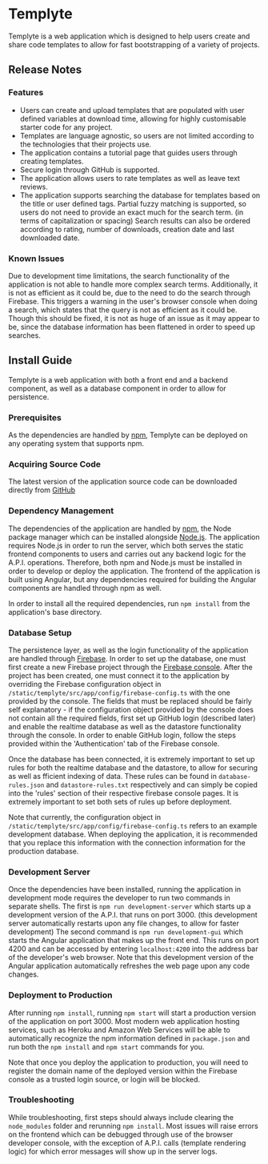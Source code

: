 # Templyte

Templyte is a web application which is designed to help users create and share code templates to allow for fast bootstrapping of a variety of projects.

## Release Notes

### Features

* Users can create and upload templates that are populated with user defined variables at download time, allowing for highly customisable starter code for any project.
* Templates are language agnostic, so users are not limited according to the technologies that their projects use.
* The application contains a tutorial page that guides users through creating templates.
* Secure login through GitHub is supported.
* The application allows users to rate templates as well as leave text reviews.
* The application supports searching the database for templates based on the title or user defined tags. Partial fuzzy matching is supported, so users do not need to provide an exact much for the search term. (in terms of capitalization or spacing) Search results can also be ordered according to rating, number of downloads, creation date and last downloaded date.

### Known Issues
 
Due to development time limitations, the search functionality of the application is not able to handle more complex search terms. Additionally, it is not as efficient as it could be, due to the need to do the search through Firebase. This triggers a warning in the user's browser console when doing a search, which states that the query is not as efficient as it could be. Though this should be fixed, it is not as huge of an issue as it may appear to be, since the database information has been flattened in order to speed up searches.

## Install Guide

Templyte is a web application with both a front end and a backend component, as well as a database component in order to allow for persistence.

### Prerequisites
As the dependencies are handled by [npm](https://www.npmjs.com/get-npm), Templyte can be deployed on any operating system that supports npm.

### Acquiring Source Code
The latest version of the application source code can be downloaded directly from [GitHub](https://github.com/debkbanerji/templyte)

### Dependency Management

The dependencies of the application are handled by [npm](https://www.npmjs.com/get-npm), the Node package manager which can be installed alongside [Node.js](https://nodejs.org/en/download). The application requires Node.js in order to run the server, which both serves the static frontend components to users and carries out any backend logic for the A.P.I. operations. Therefore, both npm and Node.js must be installed in order to develop or deploy the application. The frontend of the application is built using Angular, but any dependencies required for building the Angular components are handled through npm as well.

In order to install all the required dependencies, run `npm install` from the application's base directory.

### Database Setup

The persistence layer, as well as the login functionality of the application are handled through [Firebase](https://firebase.google.com/). In order to set up the database, one must first create a new Firebase project through the [Firebase console](https://firebase.google.com/). After the project has been created, one must connect it to the application by overriding the Firebase configuration object in `/static/templyte/src/app/config/firebase-config.ts` with the one provided by the console. The fields that must be replaced should be fairly self explanatory - if the configuration object provided by the console does not contain all the required fields, first set up GitHub login (described later) and enable the realtime database as well as the datastore functionality through the console. In order to enable GitHub login, follow the steps provided within the 'Authentication' tab of the Firebase console.

Once the database has been connected, it is extremely important to set up rules for both the realtime database and the datastore, to allow for securing as well as fficient indexing of data. These rules can be found in `database-rules.json` and `datastore-rules.txt` respectively and can simply be copied into the 'rules' section of their respective firebase console pages. It is extremely important to set both sets of rules up before deployment.

Note that currently, the configuration object in `/static/templyte/src/app/config/firebase-config.ts` refers to an example development database. When deploying the application, it is recommended that you replace this information with the connection information for the production database.

### Development Server

Once the dependencies have been installed, running the application in development mode requires the developer to run two commands in separate shells. The first is `npm run development-server` which starts up a development version of the A.P.I. that runs on port 3000. (this development server automatically restarts upon any file changes, to allow for faster development) The second command is `npm run development-gui` which starts the Angular application that makes up the front end. This runs on port 4200 and can be accessed by entering `localhost:4200` into the address bar of the developer's web browser. Note that this development version of the Angular application automatically refreshes the web page upon any code changes.

### Deployment to Production

After running `npm install`, running `npm start` will start a production version of the application on port 3000. Most modern web application hosting services, such as Heroku and Amazon Web Services will be able to automatically recognize the npm information defined in `package.json` and run both the `npm install` and `npm start` commands for you.

Note that once you deploy the application to production, you will need to register the domain name of the deployed version within the Firebase console as a trusted login source, or login will be blocked.

### Troubleshooting
While troubleshooting, first steps should always include clearing the `node_modules` folder and rerunning `npm install`. Most issues will raise errors on the frontend which can be debugged through use of the browser developer console, with the exception of A.P.I. calls (template rendering logic) for which error messages will show up in the server logs.
